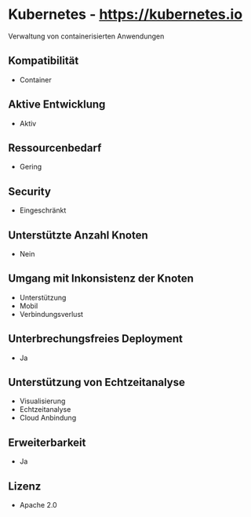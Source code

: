 # Kubernetes - https://kubernetes.io
Verwaltung von containerisierten Anwendungen

## Kompatibilität
- Container
	
## Aktive Entwicklung
- Aktiv

## Ressourcenbedarf
- Gering

## Security
- Eingeschränkt

## Unterstützte Anzahl Knoten
- Nein

## Umgang mit Inkonsistenz der Knoten
- Unterstützung
- Mobil
- Verbindungsverlust

## Unterbrechungsfreies Deployment
- Ja

## Unterstützung von Echtzeitanalyse
- Visualisierung
- Echtzeitanalyse
- Cloud Anbindung

## Erweiterbarkeit
- Ja

## Lizenz
- Apache 2.0